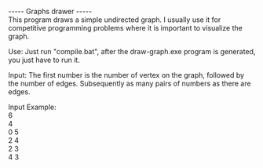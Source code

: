 ----- Graphs drawer -----<br>
This program draws a simple undirected graph. I usually use it for competitive programming problems where it is important to visualize the graph. <br>

Use:
Just run "compile.bat", after the draw-graph.exe program is generated, you just have to run it. <br>

Input: The first number is the number of vertex on the graph, followed by the number of edges. Subsequently as many pairs of numbers as there are edges. <br>

Input Example:<br>
6<br>
4<br>
0 5<br>
2 4<br>
2 3<br>
4 3<br>
